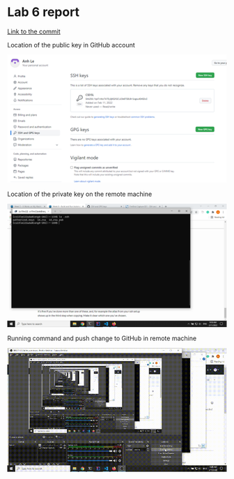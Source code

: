 # Lab 6 report

[Link to the commit](https://github.com/AnnLe4869/markdown-parse/commits/main)

Location of the public key in GitHub account

![Screenshot of location where public key is stored in GitHub](GitHub_key_location.png)

Location of the private key on the remote machine

![Screenshot of location where private key is stored in remote machine](remote_key_location.png)

Running command and push change to GitHub in remote machine

![Video on the process](recording.gif)
